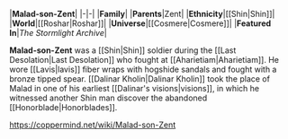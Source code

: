 |**Malad-son-Zent**|
|-|-|
|**Family**|
|**Parents**|Zent|
|**Ethnicity**|[[Shin\|Shin]]|
|**World**|[[Roshar\|Roshar]]|
|**Universe**|[[Cosmere\|Cosmere]]|
|**Featured In**|*The Stormlight Archive*|

**Malad-son-Zent** was a [[Shin\|Shin]] soldier during the [[Last Desolation\|Last Desolation]] who fought at [[Aharietiam\|Aharietiam]]. He wore [[Lavis\|lavis]] fiber wraps with hogshide sandals and fought with a bronze tipped spear.
[[Dalinar Kholin\|Dalinar Kholin]] took the place of Malad in one of his earliest [[Dalinar's visions\|visions]], in which he witnessed another Shin man discover the abandoned [[Honorblade\|Honorblades]].



https://coppermind.net/wiki/Malad-son-Zent